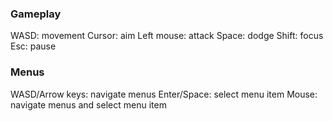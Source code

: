 ### Gameplay
WASD: movement
Cursor: aim
Left mouse: attack
Space: dodge
Shift: focus
Esc: pause

### Menus
WASD/Arrow keys: navigate menus
Enter/Space: select menu item
Mouse: navigate menus and select menu item